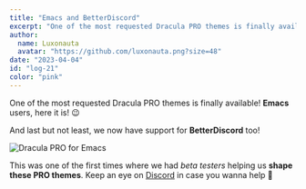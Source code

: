 ```yaml
---
title: "Emacs and BetterDiscord"
excerpt: "One of the most requested Dracula PRO themes is finally available! Emacs users, here it is! 😉"
author:
  name: Luxonauta
  avatar: "https://github.com/luxonauta.png?size=48"
date: "2023-04-04"
id: "log-21"
color: "pink"
---
```


One of the most requested Dracula PRO themes is finally available! **Emacs** users, here it is! 😉

And last but not least, we now have support for **BetterDiscord** too!

![Dracula PRO for Emacs](/static/img/logs/emacs-and-betterdiscord-a.png)

This was one of the first times where we had _beta testers_ helping us **shape these PRO themes**. Keep an eye on [Discord](https://draculatheme.com/discord-invite) in case you wanna help 💖
